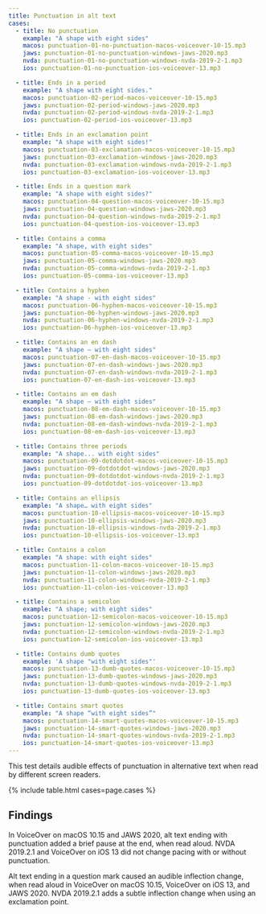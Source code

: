 ```yaml
---
title: Punctuation in alt text
cases:
  - title: No punctuation
    example: "A shape with eight sides"
    macos: punctuation-01-no-punctuation-macos-voiceover-10-15.mp3
    jaws: punctuation-01-no-punctuation-windows-jaws-2020.mp3
    nvda: punctuation-01-no-punctuation-windows-nvda-2019-2-1.mp3
    ios: punctuation-01-no-punctuation-ios-voiceover-13.mp3

  - title: Ends in a period
    example: "A shape with eight sides."
    macos: punctuation-02-period-macos-voiceover-10-15.mp3
    jaws: punctuation-02-period-windows-jaws-2020.mp3
    nvda: punctuation-02-period-windows-nvda-2019-2-1.mp3
    ios: punctuation-02-period-ios-voiceover-13.mp3

  - title: Ends in an exclamation point
    example: "A shape with eight sides!"
    macos: punctuation-03-exclamation-macos-voiceover-10-15.mp3
    jaws: punctuation-03-exclamation-windows-jaws-2020.mp3
    nvda: punctuation-03-exclamation-windows-nvda-2019-2-1.mp3
    ios: punctuation-03-exclamation-ios-voiceover-13.mp3

  - title: Ends in a question mark
    example: "A shape with eight sides?"
    macos: punctuation-04-question-macos-voiceover-10-15.mp3
    jaws: punctuation-04-question-windows-jaws-2020.mp3
    nvda: punctuation-04-question-windows-nvda-2019-2-1.mp3
    ios: punctuation-04-question-ios-voiceover-13.mp3

  - title: Contains a comma
    example: "A shape, with eight sides"
    macos: punctuation-05-comma-macos-voiceover-10-15.mp3
    jaws: punctuation-05-comma-windows-jaws-2020.mp3
    nvda: punctuation-05-comma-windows-nvda-2019-2-1.mp3
    ios: punctuation-05-comma-ios-voiceover-13.mp3

  - title: Contains a hyphen
    example: "A shape - with eight sides"
    macos: punctuation-06-hyphen-macos-voiceover-10-15.mp3
    jaws: punctuation-06-hyphen-windows-jaws-2020.mp3
    nvda: punctuation-06-hyphen-windows-nvda-2019-2-1.mp3
    ios: punctuation-06-hyphen-ios-voiceover-13.mp3

  - title: Contains an en dash
    example: "A shape – with eight sides"
    macos: punctuation-07-en-dash-macos-voiceover-10-15.mp3
    jaws: punctuation-07-en-dash-windows-jaws-2020.mp3
    nvda: punctuation-07-en-dash-windows-nvda-2019-2-1.mp3
    ios: punctuation-07-en-dash-ios-voiceover-13.mp3

  - title: Contains an em dash
    example: "A shape — with eight sides"
    macos: punctuation-08-em-dash-macos-voiceover-10-15.mp3
    jaws: punctuation-08-em-dash-windows-jaws-2020.mp3
    nvda: punctuation-08-em-dash-windows-nvda-2019-2-1.mp3
    ios: punctuation-08-em-dash-ios-voiceover-13.mp3

  - title: Contains three periods
    example: "A shape... with eight sides"
    macos: punctuation-09-dotdotdot-macos-voiceover-10-15.mp3
    jaws: punctuation-09-dotdotdot-windows-jaws-2020.mp3
    nvda: punctuation-09-dotdotdot-windows-nvda-2019-2-1.mp3
    ios: punctuation-09-dotdotdot-ios-voiceover-13.mp3

  - title: Contains an ellipsis
    example: "A shape… with eight sides"
    macos: punctuation-10-ellipsis-macos-voiceover-10-15.mp3
    jaws: punctuation-10-ellipsis-windows-jaws-2020.mp3
    nvda: punctuation-10-ellipsis-windows-nvda-2019-2-1.mp3
    ios: punctuation-10-ellipsis-ios-voiceover-13.mp3

  - title: Contains a colon
    example: "A shape: with eight sides"
    macos: punctuation-11-colon-macos-voiceover-10-15.mp3
    jaws: punctuation-11-colon-windows-jaws-2020.mp3
    nvda: punctuation-11-colon-windows-nvda-2019-2-1.mp3
    ios: punctuation-11-colon-ios-voiceover-13.mp3

  - title: Contains a semicolon
    example: "A shape; with eight sides"
    macos: punctuation-12-semicolon-macos-voiceover-10-15.mp3
    jaws: punctuation-12-semicolon-windows-jaws-2020.mp3
    nvda: punctuation-12-semicolon-windows-nvda-2019-2-1.mp3
    ios: punctuation-12-semicolon-ios-voiceover-13.mp3

  - title: Contains dumb quotes
    example: 'A shape "with eight sides"'
    macos: punctuation-13-dumb-quotes-macos-voiceover-10-15.mp3
    jaws: punctuation-13-dumb-quotes-windows-jaws-2020.mp3
    nvda: punctuation-13-dumb-quotes-windows-nvda-2019-2-1.mp3
    ios: punctuation-13-dumb-quotes-ios-voiceover-13.mp3

  - title: Contains smart quotes
    example: "A shape “with eight sides”"
    macos: punctuation-14-smart-quotes-macos-voiceover-10-15.mp3
    jaws: punctuation-14-smart-quotes-windows-jaws-2020.mp3
    nvda: punctuation-14-smart-quotes-windows-nvda-2019-2-1.mp3
    ios: punctuation-14-smart-quotes-ios-voiceover-13.mp3
---
```


This test details audible effects of punctuation in alternative text when read by different screen readers.

{% include table.html cases=page.cases %}

## Findings

In VoiceOver on macOS 10.15 and JAWS 2020, alt text ending with punctuation added a brief pause at the end, when read aloud. NVDA 2019.2.1 and VoiceOver on iOS 13 did not change pacing with or without punctuation.

Alt text ending in a question mark caused an audible inflection change, when read aloud in VoiceOver on macOS 10.15, VoiceOver on iOS 13, and JAWS 2020. NVDA 2019.2.1 adds a subtle inflection change when using an exclamation point.
